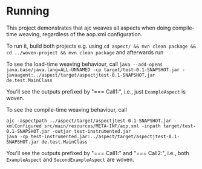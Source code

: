# Running

This project demonstrates that ajc weaves all aspects when doing compile-time weaving, regardless of the aop.xml configuration.

To run it, build both projects e.g. using `cd aspect/ && mvn clean package && cd ../woven-project && mvn clean package` and afterwards run

To see the load-time weaving behaviour, call 
`java --add-opens java.base/java.lang=ALL-UNNAMED -cp target/test-0.1-SNAPSHOT.jar -javaagent:../aspect/target/aspectjtest-0.1-SNAPSHOT.jar de.test.MainClass`

You'll see the outputs prefixed by "=== Call1:", i.e., just `ExampleAspect` is woven.

To see the compile-time weaving behaviour, call

```
ajc -aspectpath ../aspect/target/aspectjtest-0.1-SNAPSHOT.jar -xmlConfigured src/main/resources/META-INF/aop.xml -inpath target/test-0.1-SNAPSHOT.jar -outjar test-instrumented.jar
java -cp test-instrumented.jar:../aspect/target/aspectjtest-0.1-SNAPSHOT.jar de.test.MainClass
```

You'll see the outputs prefixed by "=== Call1:" and "=== Call2:", i.e., both `ExampleAspect` and `SecondExampleAspect` are woven.
